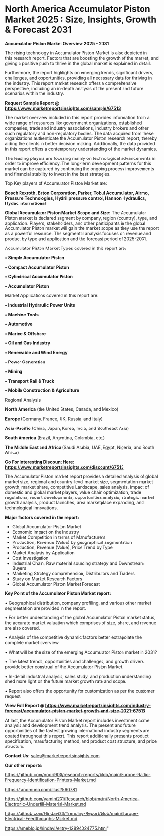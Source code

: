 # North America Accumulator Piston Market 2025 : Size, Insights, Growth & Forecast 2031

<Strong> Accumulator Piston Market Overview 2025 - 2031</strong>

The rising technology in Accumulator Piston Market is also depicted in this research report. Factors that are boosting the growth of the market, and giving a positive push to thrive in the global market is explained in detail.

Furthermore, the report highlights on emerging trends, significant drivers, challenges, and opportunities, providing all necessary data for thriving in the industry. This report market research offers a comprehensive perspective, including an in-depth analysis of the present and future scenarios within the industry.

<strong>Request Sample Report @ <a href=https://www.marketreportsinsights.com/sample/67513>https://www.marketreportsinsights.com/sample/67513</a></strong>

The market overview included in this report provides information from a wide range of resources like government organizations, established companies, trade and industry associations, industry brokers and other such regulatory and non-regulatory bodies. The data acquired from these organizations authenticate the Accumulator Piston research report, thereby aiding the clients in better decision making. Additionally, the data provided in this report offers a contemporary understanding of the market dynamics.

The leading players are focusing mainly on technological advancements in order to improve efficiency. The long-term development patterns for this market can be captured by continuing the ongoing process improvements and financial stability to invest in the best strategies.

Top Key players of Accumulator Piston Market are:

<strong>Bosch Rexroth, Eaton Corporation, Parker, Tobul Accumulator, Airmo, Pressure Technologies, Hydril pressure control, Hannon Hydraulics, Hydac international</strong>

<strong><b>Global Accumulator Piston Market Scope and Size:</b></strong>
The Accumulator Piston market is declared segment by company, region (country), type, and application. Players, stakeholders, and other participants in the global Accumulator Piston market will gain the market scope as they use the report as a powerful resource. The segmental analysis focuses on revenue and product by type and application and the forecast period of 2025-2031.

Accumulator Piston Market Types covered in this report are:

<strong>• Simple Accumulator Piston

• Compact Accumulator Piston

• Cylindrical Accumulator Piston

• Accumulator Piston</strong>

Market Applications covered in this report are:

<strong>• Industrial Hydraulic Power Units

• Machine Tools

• Automotive

• Marine & Offshore

• Oil and Gas Industry

• Renewable and Wind Energy

• Power Generation

• Mining

• Transport Rail & Truck

• Mobile Construction & Agriculture</strong> 

Regional Analysis

<strong>North America</strong> (the United States, Canada, and Mexico)

<strong>Europe</strong> (Germany, France, UK, Russia, and Italy)

<strong>Asia-Pacific</strong> (China, Japan, Korea, India, and Southeast Asia)

<strong>South America</strong> (Brazil, Argentina, Colombia, etc.)

<strong>The Middle East and Africa</strong> (Saudi Arabia, UAE, Egypt, Nigeria, and South Africa)

<strong>Go For Interesting Discount Here: <a href=https://www.marketreportsinsights.com/discount/67513>https://www.marketreportsinsights.com/discount/67513</a></strong>

The Accumulator Piston market report provides a detailed analysis of global market size, regional and country-level market size, segmentation market growth, market share, competitive Landscape, sales analysis, impact of domestic and global market players, value chain optimization, trade regulations, recent developments, opportunities analysis, strategic market growth analysis, product launches, area marketplace expanding, and technological innovations.

<strong><b>Major factors covered in the report:</b></strong>
<ul>
  <li>Global Accumulator Piston Market </li>
  <li>Economic Impact on the Industry</li>
  <li>Market Competition in terms of Manufacturers</li>
  <li>Production, Revenue (Value) by geographical segmentation</li>
  <li>Production, Revenue (Value), Price Trend by Type</li>
  <li>Market Analysis by Application</li>
  <li>Cost Investigation</li>
  <li>Industrial Chain, Raw material sourcing strategy and Downstream Buyers</li>
  <li>Marketing Strategy comprehension, Distributors and Traders</li>
  <li>Study on Market Research Factors</li>
  <li>Global Accumulator Piston Market Forecast</li>
</ul>

<strong><b>Key Point of the Accumulator Piston Market report:</b></strong>

• Geographical distribution, company profiling, and various other market segmentation are provided in the report.

• For better understanding of the global Accumulator Piston market status, the accurate market valuation which comprises of size, share, and revenue are also covered.

• Analysis of the competitive dynamic factors better extrapolate the complete market overview

• What will be the size of the emerging Accumulator Piston market in 2031?

• The latest trends, opportunities and challenges, and growth drivers provide better construal of the Accumulator Piston Market.

• In-detail industrial analysis, sales study, and production understanding shed more light on the future market growth rate and scope.

• Report also offers the opportunity for customization as per the customer request.

<strong><b>View Full Report @ <a href=https://www.marketreportsinsights.com/industry-forecast/accumulator-piston-market-growth-and-size-2021-67513>https://www.marketreportsinsights.com/industry-forecast/accumulator-piston-market-growth-and-size-2021-67513</a></b></strong>


At last, the Accumulator Piston Market report includes investment come analysis and development trend analysis. The present and future opportunities of the fastest growing international industry segments are coated throughout this report. This report additionally presents product specification, manufacturing method, and product cost structure, and price structure.

<strong>Contact Us:</strong>
sales@marketreportsinsights.com

<strong>Our other reports:</strong>

<a href=https://github.com/noori900/research-reports/blob/main/Europe-Radio-Frequency-Identification-Printers-Market.md>https://github.com/noori900/research-reports/blob/main/Europe-Radio-Frequency-Identification-Printers-Market.md</a>

<a href=https://tanomuno.com/illust/560781>https://tanomuno.com/illust/560781</a>

<a href=https://github.com/yamini231/Research/blob/main/North-America-Electronic-Underfill-Material-Market.md>https://github.com/yamini231/Research/blob/main/North-America-Electronic-Underfill-Material-Market.md</a>

<a href=https://github.com/Hindavi23/Trending-Report/blob/main/Europe-Electrical-Feedthroughs-Market.md>https://github.com/Hindavi23/Trending-Report/blob/main/Europe-Electrical-Feedthroughs-Market.md</a>

<a href=https://ameblo.jp/hindavi/entry-12894024775.html>https://ameblo.jp/hindavi/entry-12894024775.html</a>"
